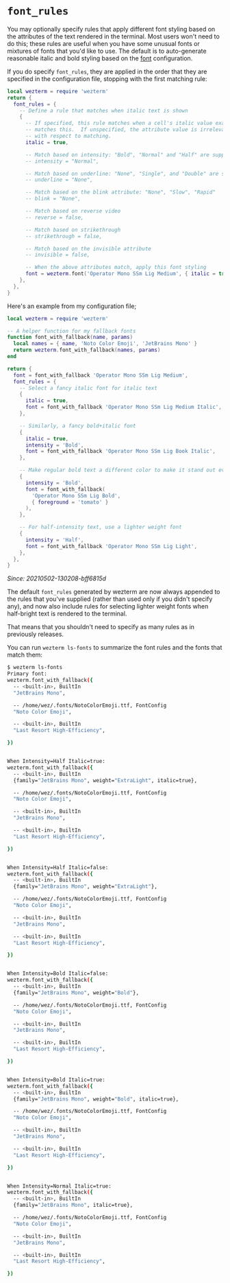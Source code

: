 # `font_rules`

You may optionally specify rules that apply different font styling based on the
attributes of the text rendered in the terminal.  Most users won't need to do
this; these rules are useful when you have some unusual fonts or mixtures of
fonts that you'd like to use.  The default is to auto-generate reasonable
italic and bold styling based on the [font](font.md) configuration.

If you do specify `font_rules`, they are applied in the order that they are
specified in the configuration file, stopping with the first matching rule:

```lua
local wezterm = require 'wezterm'
return {
  font_rules = {
    -- Define a rule that matches when italic text is shown
    {
      -- If specified, this rule matches when a cell's italic value exactly
      -- matches this.  If unspecified, the attribute value is irrelevant
      -- with respect to matching.
      italic = true,

      -- Match based on intensity: "Bold", "Normal" and "Half" are supported
      -- intensity = "Normal",

      -- Match based on underline: "None", "Single", and "Double" are supported
      -- underline = "None",

      -- Match based on the blink attribute: "None", "Slow", "Rapid"
      -- blink = "None",

      -- Match based on reverse video
      -- reverse = false,

      -- Match based on strikethrough
      -- strikethrough = false,

      -- Match based on the invisible attribute
      -- invisible = false,

      -- When the above attributes match, apply this font styling
      font = wezterm.font('Operator Mono SSm Lig Medium', { italic = true }),
    },
  },
}
```

Here's an example from my configuration file;

```lua
local wezterm = require 'wezterm'

-- A helper function for my fallback fonts
function font_with_fallback(name, params)
  local names = { name, 'Noto Color Emoji', 'JetBrains Mono' }
  return wezterm.font_with_fallback(names, params)
end

return {
  font = font_with_fallback 'Operator Mono SSm Lig Medium',
  font_rules = {
    -- Select a fancy italic font for italic text
    {
      italic = true,
      font = font_with_fallback 'Operator Mono SSm Lig Medium Italic',
    },

    -- Similarly, a fancy bold+italic font
    {
      italic = true,
      intensity = 'Bold',
      font = font_with_fallback 'Operator Mono SSm Lig Book Italic',
    },

    -- Make regular bold text a different color to make it stand out even more
    {
      intensity = 'Bold',
      font = font_with_fallback(
        'Operator Mono SSm Lig Bold',
        { foreground = 'tomato' }
      ),
    },

    -- For half-intensity text, use a lighter weight font
    {
      intensity = 'Half',
      font = font_with_fallback 'Operator Mono SSm Lig Light',
    },
  },
}
```

*Since: 20210502-130208-bff6815d*

The default `font_rules` generated by wezterm are now always appended to the
rules that you've supplied (rather than used only if you didn't specify any),
and now also include rules for selecting lighter weight fonts when half-bright
text is rendered to the terminal.

That means that you shouldn't need to specify as many rules as in previously
releases.

You can run `wezterm ls-fonts` to summarize the font rules and the fonts that
match them:

```bash
$ wezterm ls-fonts
Primary font:
wezterm.font_with_fallback({
  -- <built-in>, BuiltIn
  "JetBrains Mono",

  -- /home/wez/.fonts/NotoColorEmoji.ttf, FontConfig
  "Noto Color Emoji",

  -- <built-in>, BuiltIn
  "Last Resort High-Efficiency",

})


When Intensity=Half Italic=true:
wezterm.font_with_fallback({
  -- <built-in>, BuiltIn
  {family="JetBrains Mono", weight="ExtraLight", italic=true},

  -- /home/wez/.fonts/NotoColorEmoji.ttf, FontConfig
  "Noto Color Emoji",

  -- <built-in>, BuiltIn
  "JetBrains Mono",

  -- <built-in>, BuiltIn
  "Last Resort High-Efficiency",

})


When Intensity=Half Italic=false:
wezterm.font_with_fallback({
  -- <built-in>, BuiltIn
  {family="JetBrains Mono", weight="ExtraLight"},

  -- /home/wez/.fonts/NotoColorEmoji.ttf, FontConfig
  "Noto Color Emoji",

  -- <built-in>, BuiltIn
  "JetBrains Mono",

  -- <built-in>, BuiltIn
  "Last Resort High-Efficiency",

})


When Intensity=Bold Italic=false:
wezterm.font_with_fallback({
  -- <built-in>, BuiltIn
  {family="JetBrains Mono", weight="Bold"},

  -- /home/wez/.fonts/NotoColorEmoji.ttf, FontConfig
  "Noto Color Emoji",

  -- <built-in>, BuiltIn
  "JetBrains Mono",

  -- <built-in>, BuiltIn
  "Last Resort High-Efficiency",

})


When Intensity=Bold Italic=true:
wezterm.font_with_fallback({
  -- <built-in>, BuiltIn
  {family="JetBrains Mono", weight="Bold", italic=true},

  -- /home/wez/.fonts/NotoColorEmoji.ttf, FontConfig
  "Noto Color Emoji",

  -- <built-in>, BuiltIn
  "JetBrains Mono",

  -- <built-in>, BuiltIn
  "Last Resort High-Efficiency",

})


When Intensity=Normal Italic=true:
wezterm.font_with_fallback({
  -- <built-in>, BuiltIn
  {family="JetBrains Mono", italic=true},

  -- /home/wez/.fonts/NotoColorEmoji.ttf, FontConfig
  "Noto Color Emoji",

  -- <built-in>, BuiltIn
  "JetBrains Mono",

  -- <built-in>, BuiltIn
  "Last Resort High-Efficiency",

})
```

